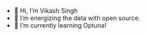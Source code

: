 - 👋 Hi, I’m Vikash Singh
- 👀 I’m energizing the data with open source. 
- 🌱 I’m currently learning Optuna!

<!---
imvikashsingh/imvikashsingh is a ✨ special ✨ repository because its `README.md` (this file) appears on your GitHub profile.
You can click the Preview link to take a look at your changes.
--->

